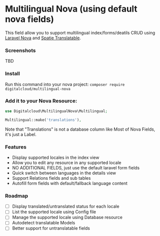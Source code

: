 # Multilingual Nova (using default nova fields)

This field allow you to support multilingual index/forms/deatils CRUD using [Laravel Nova](https://nova.laravel.com) and [Spatie Translatable](https://github.com/spatie/laravel-translatable).

### Screenshots

TBD

### Install

Run this command into your nova project:
`composer require digitalcloud/multilingual-nova`

### Add it to your Nova Resource:

```php
use Digitalcloud\MultilingualNova\Multilingual;

Multilingual::make('translations'),
```

Note that "Translations" is not a database column like Most of Nova Fields, it's just a Label.

### Features

* Display supported locales in the index view
* Allow you to edit any resource in any supported locale
* NO ADDITIONAL FIELDS, just use the default laravel form fields
* Quick switch between languages in the details view
* Support Relations fields and sub tables
* Autofill form fields with default/fallback language content

### Roadmap

* [ ] Display translated/untranslated status for each locale
* [ ] List the supported locale using Config file
* [ ] Manage the supported locale using Database resource
* [ ] Autodetect translatable Models
* [ ] Better support for untranslatable fields 
